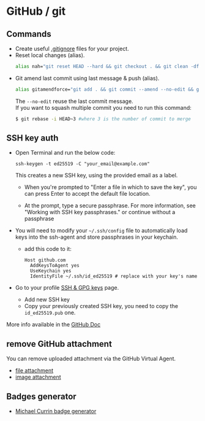 # GitHub / git

## Commands

- Create useful [.gitignore](https://www.toptal.com/developers/gitignore) files for your project.
- Reset local changes (alias).
  ```bash
  alias nah="git reset HEAD --hard && git checkout . && git clean -df ."
  ```
- Git amend last commit using last message & push (alias).
  ```bash
  alias gitamendforce="git add . && git commit --amend --no-edit && git push --force"
  ```
  The `--no-edit` reuse the last commit message.<br>
  If you want to squash multiple commit you need to run this command:
  ```bash
  $ git rebase -i HEAD~3 #where 3 is the number of commit to merge
  ```

## SSH key auth

- Open Terminal and run the below code:
  ```
  ssh-keygen -t ed25519 -C "your_email@example.com"
  ```
  This creates a new SSH key, using the provided email as a label.

  - When you're prompted to "Enter a file in which to save the key", you can press Enter to accept the default file location.

  - At the prompt, type a secure passphrase. For more information, see "Working with SSH key passphrases." or continue without a passphrase

- You will need to modify your `~/.ssh/config` file to automatically load keys into the ssh-agent and store passphrases in your keychain.
  - add this code to it:
    ```
    Host github.com
      AddKeysToAgent yes
      UseKeychain yes
      IdentityFile ~/.ssh/id_ed25519 # replace with your key's name
    ```

- Go to your profile [SSH & GPG keys](https://github.com/settings/keys) page.
  - Add new SSH key
  - Copy your previously created SSH key, you need to copy the `id_ed25519.pub` one.

More info available in the [GitHub Doc](https://docs.github.com/en/authentication/connecting-to-github-with-ssh/generating-a-new-ssh-key-and-adding-it-to-the-ssh-agent)

## remove GitHub attachment

You can remove uploaded attachment via the GitHub Virtual Agent.
- [file attachment](https://support.github.com/?q=remove+file+attachment)
- [image attachment](https://support.github.com/?q=remove+image+attachment)

## Badges generator

- [Michael Currin badge generator](https://michaelcurrin.github.io/badge-generator/#/)
